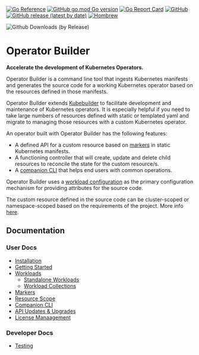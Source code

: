 [![Go Reference](https://pkg.go.dev/badge/github.com/nukleros/operator-builder.svg)](https://pkg.go.dev/github.com/nukleros/operator-builder)
[![GitHub go.mod Go version](https://img.shields.io/github/go-mod/go-version/nukleros/operator-builder)](https://golang.org/)
[![Go Report Card](https://goreportcard.com/badge/github.com/nukleros/operator-builder)](https://goreportcard.com/report/github.com/nukleros/operator-builder)
[![GitHub](https://img.shields.io/github/license/nukleros/operator-builder)](https://github.com/nukleros/operator-builder/blob/main/LICENSE)[![GitHub release (latest by date)](https://img.shields.io/github/v/release/nukleros/operator-builder)](https://github.com/nukleros/operator-builder/releases)
[![Hombrew](https://img.shields.io/badge/dynamic/json.svg?url=https://raw.githubusercontent.com/nukleros/homebrew-tap/master/Info/operator-builder.json&query=$.versions.stable&label=homebrew)](https://github.com/nukleros/operator-builder/releases)
<!---[![Get it from the Snap Store](https://badgen.net/snapcraft/v/operator-builder)](https://snapcraft.io/operator-builder)-->
![Github Downloads (by Release)](https://img.shields.io/github/downloads/nukleros/operator-builder/total.svg)

# Operator Builder

**Accelerate the development of Kubernetes Operators.**

Operator Builder is a command line tool that ingests Kubernetes manifests and
generates the source code for a working Kubernetes operator based on the
resources defined in those manifests.

Operator Builder extends [Kubebuilder](https://github.com/kubernetes-sigs/kubebuilder)
to facilitate development and maintenance of Kubernetes operators.  It is especially
helpful if you need to take large numbers of resources defined with static or
templated yaml and migrate to managing those resources with a custom Kubernetes operator.

An operator built with Operator Builder has the following features:

- A defined API for a custom resource based on [markers](docs/markers.md) in
  static Kubernetes manifests.
- A functioning controller that will create, update and delete child resources
  to reconcile the state for the custom resource/s.
- A [companion CLI](docs/companion-cli.md) that helps end users with common
  operations.

Operator Builder uses a [workload configuration](docs/workloads.md) as the
primary configuration mechanism for providing attributes for the source code.

The custom resource defined in the source code can be cluster-scoped or
namespace-scoped based on the requirements of the project.  More info
[here](docs/resource-scope.md).

## Documentation

### User Docs

* [Installation](docs/installation.md)
* [Getting Started](docs/getting-started.md)
* [Workloads](docs/workloads.md)
    * [Standalone Workloads](docs/standalone-workloads.md)
    * [Workload Collections](docs/workload-collections.md)
* [Markers](docs/markers.md)
* [Resource Scope](docs/resource-scope.md)
* [Companion CLI](docs/companion-cli.md)
* [API Updates & Upgrades](docs/api-updates-upgrades.md)
* [License Manaagement](docs/license.md)

### Developer Docs

* [Testing](docs/testing.md)

